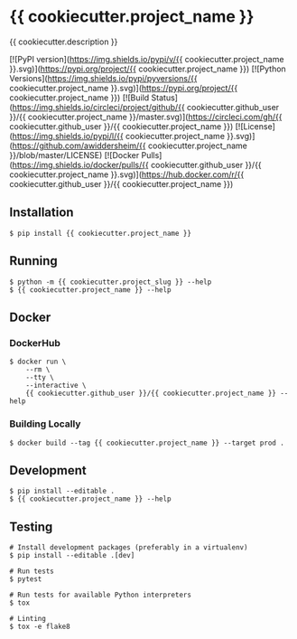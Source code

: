 # {{ cookiecutter.project_name }}

{{ cookiecutter.description }}

[![PyPI version](https://img.shields.io/pypi/v/{{ cookiecutter.project_name }}.svg)](https://pypi.org/project/{{ cookiecutter.project_name }})
[![Python Versions](https://img.shields.io/pypi/pyversions/{{ cookiecutter.project_name }}.svg)](https://pypi.org/project/{{ cookiecutter.project_name }})
[![Build Status](https://img.shields.io/circleci/project/github/{{ cookiecutter.github_user }}/{{ cookiecutter.project_name }}/master.svg)](https://circleci.com/gh/{{ cookiecutter.github_user }}/{{ cookiecutter.project_name }})
[![License](https://img.shields.io/pypi/l/{{ cookiecutter.project_name }}.svg)](https://github.com/awiddersheim/{{ cookiecutter.project_name }}/blob/master/LICENSE)
[![Docker Pulls](https://img.shields.io/docker/pulls/{{ cookiecutter.github_user }}/{{ cookiecutter.project_name }}.svg)](https://hub.docker.com/r/{{ cookiecutter.github_user }}/{{ cookiecutter.project_name }})

## Installation

```
$ pip install {{ cookiecutter.project_name }}
```

## Running

```
$ python -m {{ cookiecutter.project_slug }} --help
$ {{ cookiecutter.project_name }} --help
```

## Docker

### DockerHub

```
$ docker run \
    --rm \
    --tty \
    --interactive \
    {{ cookiecutter.github_user }}/{{ cookiecutter.project_name }} --help
```

### Building Locally

```
$ docker build --tag {{ cookiecutter.project_name }} --target prod .
```

## Development

```
$ pip install --editable .
$ {{ cookiecutter.project_name }} --help
```

## Testing

```
# Install development packages (preferably in a virtualenv)
$ pip install --editable .[dev]

# Run tests
$ pytest

# Run tests for available Python interpreters
$ tox

# Linting
$ tox -e flake8
```
